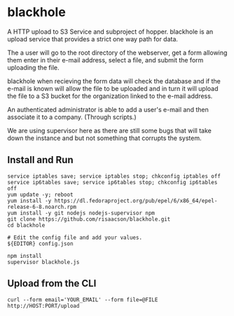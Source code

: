 blackhole
=========

A HTTP upload to S3 Service and subproject of hopper. blackhole is an upload service that provides a strict one way path for data.

The a user will go to the root directory of the webserver, get a form allowing them enter in their e-mail address, select a file, and submit the form uploading the file.

blackhole when recieving the form data will check the database and if the e-mail is known will allow the file to be uploaded and in turn it will upload the file to a S3 bucket for the organization linked to the e-mail address.

An authenticated administrator is able to add a user's e-mail and then associate it to a company. (Through scripts.)

We are using supervisor here as there are still some bugs that will take down the instance and but not something that corrupts the system.

Install and Run
---------------

```Shell
service iptables save; service iptables stop; chkconfig iptables off
service ip6tables save; service ip6tables stop; chkconfig ip6tables off
yum update -y; reboot
yum install -y https://dl.fedoraproject.org/pub/epel/6/x86_64/epel-release-6-8.noarch.rpm
yum install -y git nodejs nodejs-supervisor npm
git clone https://github.com/risaacson/blackhole.git
cd blackhole

# Edit the config file and add your values.
${EDITOR} config.json

npm install
supervisor blackhole.js
```

Upload from the CLI
-------------------

`curl --form email='YOUR_EMAIL' --form file=@FILE http://HOST:PORT/upload`